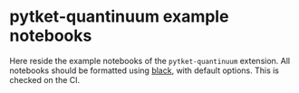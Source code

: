 # pytket-quantinuum example notebooks

Here reside the example notebooks of the `pytket-quantinuum` extension. All notebooks should be formatted using [black](https://black.readthedocs.io/en/stable/), with default options. This is
checked on the CI.
